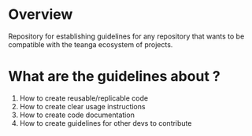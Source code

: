 # Overview
Repository for establishing guidelines for any repository that wants to be compatible 
with the teanga ecosystem of projects.

# What are the guidelines about ?
1. How to create reusable/replicable code
2. How to create clear usage instructions
3. How to create code documentation
4. How to create guidelines for other devs to contribute
